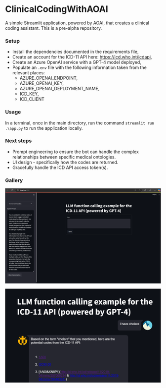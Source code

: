 # ClinicalCodingWithAOAI
A simple Streamlit application, powered by AOAI, that creates a clinical coding assistant. This is a pre-alpha repository.

### Setup

* Install the dependencies documented in the requirements file,
* Create an account for the ICD-11 API here: https://icd.who.int/icdapi,
* Create an Azure OpenAI service with a GPT-4 model deployed,
* Populate an `.env` file with the following information taken from the relevant places:
    * AZURE_OPENAI_ENDPOINT,
    * AZURE_OPENAI_KEY,
    * AZURE_OPENAI_DEPLOYMENT_NAME,
    * ICD_KEY,
    * ICD_CLIENT

### Usage

In a terminal, once in the main directory, run the command `streamlit run .\app.py` to run the application locally.

### Next steps

* Prompt engineering to ensure the bot can handle the complex relationships between specific medical ontologies.
* UI design - specifically how the codes are returned.
* Gracefully handle the ICD API access token(s).

### Gallery

![UI design](./ui_snap.png)

![Example chat](example.png)
